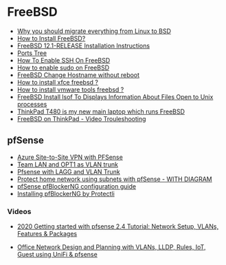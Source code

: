 # FreeBSD

- [Why you should migrate everything from Linux to BSD](https://www.unixsheikh.com/articles/why-you-should-migrate-everything-from-linux-to-bsd.html)
- [How to Install FreeBSD?](https://www.educba.com/install-freebsd/)
- [FreeBSD 12.1-RELEASE Installation Instructions](https://www.freebsd.org/releases/12.1R/installation.html)
- [Ports Tree](https://freebsd.sh/ports-tree/)
- [How To Enable SSH On FreeBSD](https://ostechnix.com/how-to-enable-ssh-on-freebsd/)
- [How to enable sudo on FreeBSD](https://www.osradar.com/enable-sudo-on-freebsd-12)
- [FreeBSD Change Hostname without reboot](https://www.cyberciti.biz/faq/howot-freebsd-change-hostname-without-reboot/)
- [How to install xfce freebsd ?](https://twiserandom.com/freebsd/how-to-install-xfce-freebsd/)
- [How to install vmware tools freebsd ?](https://twiserandom.com/freebsd/how-to-install-vmware-tools-freebsd/)
- [FreeBSD Install lsof To Displays Information About Files Open to Unix processes](https://www.cyberciti.biz/faq/freebsd-install-lsof-package/)
- [ThinkPad T480 is my new main laptop which runs FreeBSD](https://genneko.github.io/playing-with-bsd/hardware/freebsd-on-thinkpad-t480/)
- [FreeBSD on ThinkPad - Video Trouleshooting](https://adminblog.foucry.net/posts/info/freebsd-thinkpad/)

## pfSense

- [Azure Site-to-Site VPN with PFSense](https://thetechl33t.com/2020/05/18/azure-site-to-site-vpn-with-pfsense/)
- [Team LAN and OPT1 as VLAN trunk](https://www.reddit.com/r/PFSENSE/comments/hvovk1/team_lan_and_opt1_as_vlan_trunk/?utm_source=amp&utm_medium=&utm_content=post_body)
- [Pfsense with LAGG and VLAN Trunk](https://forums.lawrencesystems.com/t/pfsense-with-lagg-and-vlan-trunk/5271)
- [Protect home network using subnets with pfSense - WITH DIAGRAM](https://netosec.com/protect-home-network/)
- [pfSense pfBlockerNG configuration guide](https://nguvu.org/pfsense/pfSense-pfblockerng-configuration-guide/)
- [Installing pfBlockerNG by Protectli](https://protectli.com/kb/how-to-setup-pfblockerng/)

### Videos

- [2020 Getting started with pfsense 2.4 Tutorial: Network Setup, VLANs, Features & Packages](https://www.youtube.com/watch?v=fsdm5uc_LsU&feature=youtu.be)

- [Office Network Design and Planning with VLANs, LLDP, Rules, IoT, Guest using UniFi & pfsense](https://youtu.be/ouARr-4chJ8
 )

